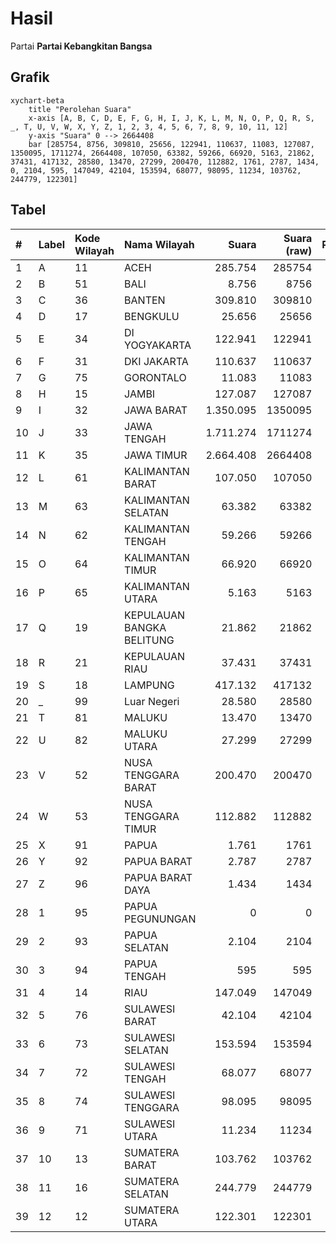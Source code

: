 # Hasil

Partai **Partai Kebangkitan Bangsa**

## Grafik

```mermaid
xychart-beta
    title "Perolehan Suara"
    x-axis [A, B, C, D, E, F, G, H, I, J, K, L, M, N, O, P, Q, R, S, _, T, U, V, W, X, Y, Z, 1, 2, 3, 4, 5, 6, 7, 8, 9, 10, 11, 12]
    y-axis "Suara" 0 --> 2664408
    bar [285754, 8756, 309810, 25656, 122941, 110637, 11083, 127087, 1350095, 1711274, 2664408, 107050, 63382, 59266, 66920, 5163, 21862, 37431, 417132, 28580, 13470, 27299, 200470, 112882, 1761, 2787, 1434, 0, 2104, 595, 147049, 42104, 153594, 68077, 98095, 11234, 103762, 244779, 122301]
```

## Tabel

| #  | Label | Kode Wilayah | Nama Wilayah              | Suara     | Suara (raw) | Persentase |
|:-- |:----- |:------------ |:------------------------- | ---------:| -----------:| ----------:|
| 1  | A     | 11           | ACEH                      | 285.754   | 285754      | 3,22       |
| 2  | B     | 51           | BALI                      | 8.756     | 8756        | 0,10       |
| 3  | C     | 36           | BANTEN                    | 309.810   | 309810      | 3,49       |
| 4  | D     | 17           | BENGKULU                  | 25.656    | 25656       | 0,29       |
| 5  | E     | 34           | DI YOGYAKARTA             | 122.941   | 122941      | 1,38       |
| 6  | F     | 31           | DKI JAKARTA               | 110.637   | 110637      | 1,24       |
| 7  | G     | 75           | GORONTALO                 | 11.083    | 11083       | 0,12       |
| 8  | H     | 15           | JAMBI                     | 127.087   | 127087      | 1,43       |
| 9  | I     | 32           | JAWA BARAT                | 1.350.095 | 1350095     | 15,19      |
| 10 | J     | 33           | JAWA TENGAH               | 1.711.274 | 1711274     | 19,25      |
| 11 | K     | 35           | JAWA TIMUR                | 2.664.408 | 2664408     | 29,98      |
| 12 | L     | 61           | KALIMANTAN BARAT          | 107.050   | 107050      | 1,20       |
| 13 | M     | 63           | KALIMANTAN SELATAN        | 63.382    | 63382       | 0,71       |
| 14 | N     | 62           | KALIMANTAN TENGAH         | 59.266    | 59266       | 0,67       |
| 15 | O     | 64           | KALIMANTAN TIMUR          | 66.920    | 66920       | 0,75       |
| 16 | P     | 65           | KALIMANTAN UTARA          | 5.163     | 5163        | 0,06       |
| 17 | Q     | 19           | KEPULAUAN BANGKA BELITUNG | 21.862    | 21862       | 0,25       |
| 18 | R     | 21           | KEPULAUAN RIAU            | 37.431    | 37431       | 0,42       |
| 19 | S     | 18           | LAMPUNG                   | 417.132   | 417132      | 4,69       |
| 20 | _     | 99           | Luar Negeri               | 28.580    | 28580       | 0,32       |
| 21 | T     | 81           | MALUKU                    | 13.470    | 13470       | 0,15       |
| 22 | U     | 82           | MALUKU UTARA              | 27.299    | 27299       | 0,31       |
| 23 | V     | 52           | NUSA TENGGARA BARAT       | 200.470   | 200470      | 2,26       |
| 24 | W     | 53           | NUSA TENGGARA TIMUR       | 112.882   | 112882      | 1,27       |
| 25 | X     | 91           | PAPUA                     | 1.761     | 1761        | 0,02       |
| 26 | Y     | 92           | PAPUA BARAT               | 2.787     | 2787        | 0,03       |
| 27 | Z     | 96           | PAPUA BARAT DAYA          | 1.434     | 1434        | 0,02       |
| 28 | 1     | 95           | PAPUA PEGUNUNGAN          | 0         | 0           | 0,00       |
| 29 | 2     | 93           | PAPUA SELATAN             | 2.104     | 2104        | 0,02       |
| 30 | 3     | 94           | PAPUA TENGAH              | 595       | 595         | 0,01       |
| 31 | 4     | 14           | RIAU                      | 147.049   | 147049      | 1,65       |
| 32 | 5     | 76           | SULAWESI BARAT            | 42.104    | 42104       | 0,47       |
| 33 | 6     | 73           | SULAWESI SELATAN          | 153.594   | 153594      | 1,73       |
| 34 | 7     | 72           | SULAWESI TENGAH           | 68.077    | 68077       | 0,77       |
| 35 | 8     | 74           | SULAWESI TENGGARA         | 98.095    | 98095       | 1,10       |
| 36 | 9     | 71           | SULAWESI UTARA            | 11.234    | 11234       | 0,13       |
| 37 | 10    | 13           | SUMATERA BARAT            | 103.762   | 103762      | 1,17       |
| 38 | 11    | 16           | SUMATERA SELATAN          | 244.779   | 244779      | 2,75       |
| 39 | 12    | 12           | SUMATERA UTARA            | 122.301   | 122301      | 1,38       |



